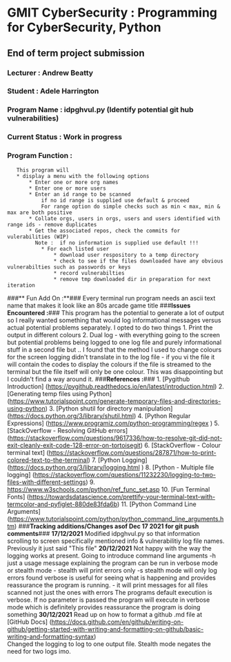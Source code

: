 # GMIT CyberSecurity : Programming for CyberSecurity, Python
##                      End of term project submission
### Lecturer : Andrew Beatty ###
### Student  : Adele Harrington ###
### **Program Name :** idpghvul.py (Identify potential git hub vulnerabilities) ###
### **Current Status :** Work in progress ###
### **Program Function :** ###
       This program will
       * display a menu with the following options
           * Enter one or more org names
           * Enter one or more users
           * Enter an id range to be scanned
               if no id range is supplied use default & proceed
               For range option do simple checks such as min < max, min & max are both positive 
           * Collate orgs, users in orgs, users and users identified with range ids - remove duplicates
           * Get the associated repos, check the commits for vulerabilities (WIP)
             Note :  if no information is supplied use default !!! 
               * For each listed user
                   * download user respository to a temp directory
                   * check to see if the files downloaded have any obvious vulnerabilties such as passwords or keys
                   * record vulnerabilties
                   * remove tmp downloaded dir in preparation for next iteration
###**        Fun Add On :**###
             Every terminal run program needs an ascii text name that makes it look like an 80s arcade game title
###**Issues Encountered :**###
       This program has the potential to generate a lot of output so I really wanted something that would log informational messages versus actual potential problems
       separately. I opted to do two things
           1. Print the output in different colours
           2. Dual log - with everything going to the screen but potential problems being logged to one log file and purely informational stuff in a second file
           but .. I found that the method I used to change colours for the screen logging didn't translate in to the log file - if you vi the file it will contain the codes to 
           display the colours if the file is streamed to the terminal but the file itself will only be one colour. This was disappointing but I couldn't find a way around it.
###**References :**###
       1. [Pygithub Introduction] (https://pygithub.readthedocs.io/en/latest/introduction.html)
       2. [Generating temp files using Python] (https://www.tutorialspoint.com/generate-temporary-files-and-directories-using-python)
       3. [Python shutil for directory manipulation] (https://docs.python.org/3/library/shutil.html)
       4. [Python Regular Expressions] (https://www.programiz.com/python-programming/regex )
       5. [StackOverflow - Resolving GitHub errors] (https://stackoverflow.com/questions/9617336/how-to-resolve-git-did-not-exit-cleanly-exit-code-128-error-on-tortoisegit)
       6. [StackOverflow - Colour terminal text] (https://stackoverflow.com/questions/287871/how-to-print-colored-text-to-the-terminal)
       7. [Python Logging] (https://docs.python.org/3/library/logging.html )
       8. [Python - Multiple file logging] (https://stackoverflow.com/questions/11232230/logging-to-two-files-with-different-settings)
       9. https://www.w3schools.com/python/ref_func_set.asp
      10. [Fun Terminal Fonts] (https://towardsdatascience.com/prettify-your-terminal-text-with-termcolor-and-pyfiglet-880de83fda6b)
      11. [Python Command Line Arguments] (https://www.tutorialspoint.com/python/python_command_line_arguments.htm)
###**Tracking additions/Changes asof Dec 17 2021 for git push comments**###
**17/12/2021**
       Modified idpghvul.py so that information scrolling to screen specifically mentioned info & vulnerabilitiy log file names. 
       Previously it just said "This file"
**20/12/2021**
       Not happy with the way the logging works at present. 
       Going to introduce command line arguments
           -h just a usage message explaining the program can be run in verbose mode or stealth mode - stealth will print errors only
           -s stealth mode will only log errors found
            verbose is useful for seeing what is happening and provides reassurance the program is running.
           - it will print messages for all files scanned not just the ones with errors 
            The programs default execution is verbose. If no parameter is passed the program will execute in verbose mode
            which is definitely provides reassurance the program is doing something
**30/12/2021**
       Read up on how to format a github .md file at [GitHub Docs] (https://docs.github.com/en/github/writing-on-github/getting-started-with-writing-and-formatting-on-github/basic-writing-and-formatting-syntax)           
       Changed the logging to log to one output file. Stealth mode negates the need for two logs imo.
